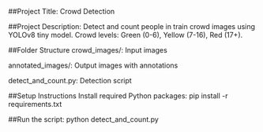 ##Project Title:
Crowd Detection 

##Project Description:
Detect and count people in train crowd images using YOLOv8 tiny model. Crowd levels: Green (0-6), Yellow (7-16), Red (17+).

##Folder Structure
crowd_images/: Input images

annotated_images/: Output images with annotations

detect_and_count.py: Detection script

##Setup Instructions
Install required Python packages:
pip install -r requirements.txt

##Run the script:
python detect_and_count.py